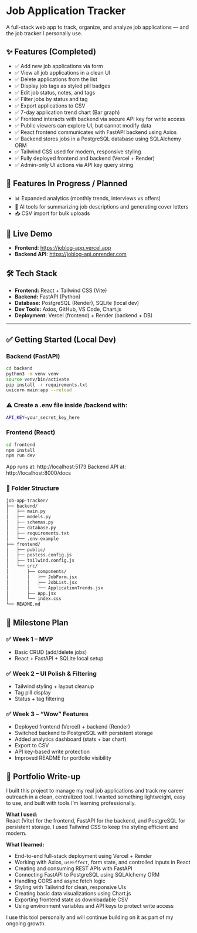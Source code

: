 # Job Application Tracker

A full-stack web app to track, organize, and analyze job applications — and the job tracker I personally use.

## ✨ Features (Completed)
- ✅ Add new job applications via form
- ✅ View all job applications in a clean UI
- ✅ Delete applications from the list
- ✅ Display job tags as styled pill badges
- ✅ Edit job status, notes, and tags
- ✅ Filter jobs by status and tag
- ✅ Export applications to CSV
- ✅ 7-day application trend chart (Bar graph)
- ✅ Frontend interacts with backend via secure API key for write access
- ✅ Public viewers can explore UI, but cannot modify data
- ✅ React frontend communicates with FastAPI backend using Axios
- ✅ Backend stores jobs in a PostgreSQL database using SQLAlchemy ORM
- ✅ Tailwind CSS used for modern, responsive styling
- ✅ Fully deployed frontend and backend (Vercel + Render)
- ✅ Admin-only UI actions via API key query string

## 🚧 Features In Progress / Planned
- 📊 Expanded analytics (monthly trends, interviews vs offers)
- 🤖 AI tools for summarizing job descriptions and generating cover letters
- 📥 CSV import for bulk uploads

## 🔗 Live Demo

- **Frontend**: https://joblog-app.vercel.app  
- **Backend API**: https://joblog-api.onrender.com

## 🛠 Tech Stack
- **Frontend:** React + Tailwind CSS (Vite)
- **Backend:** FastAPI (Python)
- **Database:** PostgreSQL (Render), SQLite (local dev)
- **Dev Tools:** Axios, GitHub, VS Code, Chart.js
- **Deployment:** Vercel (frontend) + Render (backend + DB)

---

## ✅ Getting Started (Local Dev)

### Backend (FastAPI)

```bash
cd backend
python3 -m venv venv
source venv/bin/activate
pip install -r requirements.txt
uvicorn main:app --reload
```

### ⚠️ Create a .env file inside /backend with:
```bash
API_KEY=your_secret_key_here
```

### Frontend (React)
```bash
cd frontend
npm install
npm run dev
```
App runs at: http://localhost:5173
Backend API at: http://localhost:8000/docs

### 📁 Folder Structure
```bash
job-app-tracker/
├── backend/
│   ├── main.py
│   ├── models.py
│   ├── schemas.py
│   ├── database.py
│   ├── requirements.txt
│   └── .env.example
├── frontend/
│   ├── public/
│   ├── postcss.config.js
│   ├── tailwind.config.js
│   └── src/
│       ├── components/
│       │   ├── JobForm.jsx
│       │   ├── JobList.jsx
│       │   └── ApplicationTrends.jsx
│       ├── App.jsx
│       └── index.css
└── README.md
```

## 📅 Milestone Plan

### ✅ Week 1 – MVP
- Basic CRUD (add/delete jobs)
- React + FastAPI + SQLite local setup

### ✅ Week 2 – UI Polish & Filtering
- Tailwind styling + layout cleanup
- Tag pill display
- Status + tag filtering

### ✅ Week 3 – “Wow” Features
- Deployed frontend (Vercel) + backend (Render)
- Switched backend to PostgreSQL with persistent storage
- Added analytics dashboard (stats + bar chart)
- Export to CSV
- API key-based write protection
- Improved README for portfolio visibility

## 💼 Portfolio Write-up

I built this project to manage my real job applications and track my career outreach in a clean, centralized tool. I wanted something lightweight, easy to use, and built with tools I’m learning professionally.

**What I used:**  
React (Vite) for the frontend, FastAPI for the backend, and PostgreSQL for persistent storage. I used Tailwind CSS to keep the styling efficient and modern.

**What I learned:**
- End-to-end full-stack deployment using Vercel + Render  
- Working with Axios, `useEffect`, form state, and controlled inputs in React  
- Creating and consuming REST APIs with FastAPI  
- Connecting FastAPI to PostgreSQL using SQLAlchemy ORM  
- Handling CORS and async fetch logic  
- Styling with Tailwind for clean, responsive UIs
- Creating basic data visualizations using Chart.js
- Exporting frontend state as downloadable CSV
- Using environment variables and API keys to protect write access

I use this tool personally and will continue building on it as part of my ongoing growth.